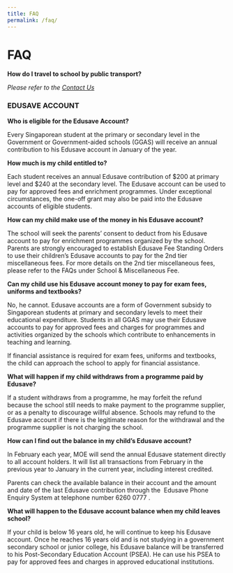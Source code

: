 ```yaml
---
title: FAQ
permalink: /faq/
---
```

# **FAQ**

**How do I travel to school by public transport?**

_Please refer to the [Contact Us](/contact-us/)_


### EDUSAVE ACCOUNT

**Who is eligible for the Edusave Account?**

Every Singaporean student at the primary or secondary level in the Government or Government-aided schools (GGAS) will receive an annual contribution to his Edusave account in January of the year.

**How much is my child entitled to?**

Each student receives an annual Edusave contribution of $200 at primary level and $240 at the secondary level. The Edusave account can be used to pay for approved fees and enrichment programmes. Under exceptional circumstances, the one-off grant may also be paid into the Edusave accounts of eligible students.

**How can my child make use of the money in his Edusave account?**

The school will seek the parents’ consent to deduct from his Edusave account to pay for enrichment programmes organized by the school. Parents are strongly encouraged to establish Edusave Fee Standing Orders to use their children’s Edusave accounts to pay for the 2nd tier miscellaneous fees. For more details on the 2nd tier miscellaneous fees, please refer to the FAQs under School & Miscellaneous Fee.

**Can my child use his Edusave account money to pay for exam fees, uniforms and textbooks?**

No, he cannot. Edusave accounts are a form of Government subsidy to Singaporean students at primary and secondary levels to meet their educational expenditure. Students in all GGAS may use their Edusave accounts to pay for approved fees and charges for programmes and activities organized by the schools which contribute to enhancements in teaching and learning.

If financial assistance is required for exam fees, uniforms and textbooks, the child can approach the school to apply for financial assistance.

**What will happen if my child withdraws from a programme paid by Edusave?**

If a student withdraws from a programme, he may forfeit the refund because the school still needs to make payment to the programme supplier, or as a penalty to discourage willful absence. Schools may refund to the Edusave account if there is the legitimate reason for the withdrawal and the programme supplier is not charging the school.

**How can I find out the balance in my child’s Edusave account?**

In February each year, MOE will send the annual Edusave statement directly to all account holders. It will list all transactions from February in the previous year to January in the current year, including interest credited.

Parents can check the available balance in their account and the amount and date of the last Edusave contribution through the  Edusave Phone Enquiry System at telephone number 6260 0777 .

**What will happen to the Edusave account balance when my child leaves school?**

If your child is below 16 years old, he will continue to keep his Edusave account. Once he reaches 16 years old and is not studying in a government secondary school or junior college, his Edusave balance will be transferred to his Post-Secondary Education Account (PSEA). He can use his PSEA to pay for approved fees and charges in approved educational institutions.